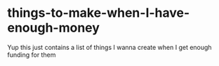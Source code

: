 # things-to-make-when-I-have-enough-money
Yup this just contains a list of things I wanna create when I get enough funding for them
